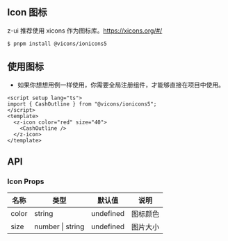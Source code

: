 ## Icon 图标

z-ui 推荐使用 xicons 作为图标库。https://xicons.org/#/

```
$ pnpm install @vicons/ionicons5
```

## 使用图标

- 如果你想想用例一样使用，你需要全局注册组件，才能够直接在项目中使用。

<script setup lang="ts">
import { CashOutline } from '@vicons/ionicons5'
</script>
<z-icon color="red" size="40">
  <CashOutline />
</z-icon>
<z-icon color="green" size="40">
  <CashOutline />
</z-icon>
<z-icon color="blue" size="40">
  <CashOutline />
</z-icon>
<div>
  <z-icon color="red" size="60">
    <CashOutline />
  </z-icon>
  <z-icon color="green" size="60">
    <CashOutline />
  </z-icon>
  <z-icon color="blue" size="60">
    <CashOutline />
  </z-icon>
</div>

```vue
<script setup lang="ts">
import { CashOutline } from "@vicons/ionicons5";
</script>
<template>
  <z-icon color="red" size="40">
    <CashOutline />
  </z-icon>
</template>
```

## API

### Icon Props

| 名称  | 类型             | 默认值    | 说明     |
| ----- | ---------------- | --------- | -------- |
| color | string           | undefined | 图标颜色 |
| size  | number \| string | undefined | 图片大小 |

